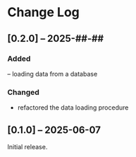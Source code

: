 # Change Log

## [0.2.0] – 2025-##-##
### Added
– loading data from a database

### Changed
- refactored the data loading procedure

## [0.1.0] – 2025-06-07
Initial release.

<!--
All notable changes to this project will be documented in this file. This change log follows the conventions of [keepachangelog.com](http://keepachangelog.com/).

## [Unreleased]
### Changed
- Add a new arity to `make-widget-async` to provide a different widget shape.

## [0.1.1] - 2025-04-12
### Changed
- Documentation on how to make the widgets.

### Removed
- `make-widget-sync` - we're all async, all the time.

### Fixed
- Fixed widget maker to keep working when daylight savings switches over.

## 0.1.0 - 2025-04-12
### Added
- Files from the new template.
- Widget maker public API - `make-widget-sync`.

[Unreleased]: https://sourcehost.site/your-name/screpl/compare/0.1.1...HEAD
[0.1.1]: https://sourcehost.site/your-name/screpl/compare/0.1.0...0.1.1
-->
